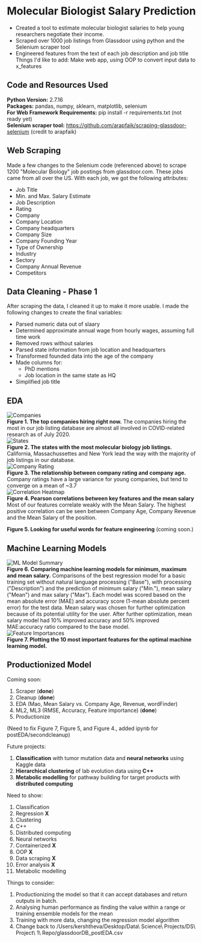 # Molecular Biologist Salary Prediction
- Created a tool to estimate molecular biologist salaries to help young researchers negotiate their income. 
- Scraped over 1000 job listings from Glassdoor using python and the Selenium scraper tool 
- Engineered features from the text of each job description and job title 
Things I'd like to add: Make web app, using OOP to convert input data to x_features

## Code and Resources Used 
**Python Version:** 2.7.16 <br>
**Packages:** pandas, numpy, sklearn, matplotlib, selenium <br>
**For Web Framework Requirements:** pip install -r requirements.txt (not ready yet) <br>
**Selenium scraper tool:** https://github.com/arapfaik/scraping-glassdoor-selenium (credit to arapfaik)

## Web Scraping
Made a few changes to the Selenium code (referenced above) to scrape 1200 "Molecular Biology" job postings from glassdoor.com. These jobs came from all over the US. With each job, we got the following attributes: 

- Job Title
- Min. and Max. Salary Estimate
- Job Description 
- Rating
- Company
- Company Location
- Company headquarters
- Company Size
- Company Founding Year
- Type of Ownership 
- Industry
- Sectory
- Company Annual Revenue
- Competitors 

## Data Cleaning - Phase 1
After scraping the data, I cleaned it up to make it more usable. I made the following changes to create the final variables: 

- Parsed numeric data out of slaary
- Determined approximate annual wage from hourly wages, assuming full time work
- Removed rows without salaries 
- Parsed state information from job location and headquarters
- Transformed founded data into the age of the company
- Made columns for:
  - PhD mentions
  - Job location in the same state as HQ
- Simplified job title

## EDA 
![Companies](https://github.com/Kersh-Theva/MolecularBioSalary_Prediction/blob/master/ExploratoryDataAnalysis/Top10-01.png)<br>
**Figure 1. The top companies hiring right now.** The companies hiring the most in our job listing database are almost all involved in COVID-related research as of July 2020. <br>
![States](https://github.com/Kersh-Theva/MolecularBioSalary_Prediction/blob/master/ExploratoryDataAnalysis/JobsvsState.png)<br>
**Figure 2. The states with the most molecular biology job listings.** California, Massachussettes and New York lead the way with the majority of job listings in our database. <br>
![Company Rating](https://github.com/Kersh-Theva/MolecularBioSalary_Prediction/blob/master/ExploratoryDataAnalysis/RatingvCompanyAge.png)<br>
**Figure 3. The relationship between company rating and company age.** Company ratings have a large variance for young companies, but tend to converge on a mean of ~3.7 <br>
![Correlation Heatmap](https://github.com/Kersh-Theva/MolecularBioSalary_Prediction/blob/master/ExploratoryDataAnalysis/CorrelationHeatmap.png)<br>
**Figure 4. Pearson correlations between key features and the mean salary** Most of our features correlate weakly with the Mean Salary. The highest positive correlation can be seen between Company Age, Company Revenue and the Mean Salary of the position. <br>

**Figure 5. Looking for useful words for feature engineering** (coming soon.)

## Machine Learning Models 
![ML Model Summary](https://github.com/Kersh-Theva/MolecularBioSalary_Prediction/blob/master/MLModels/ModelImprovements.svg)<br>
**Figure 6. Comparing machine learning models for minimum, maximum and mean salary.** Comparisons of the best regression model for a basic training set without natural language processing ("Base"), with processing ("Description") and the prediction of minimum salary ("Min."), mean salary ("Mean") and max salary ("Max"). Each model was scored based on the mean absolute error (MAE) and accuracy score (1-mean absolute percent error) for the test data. Mean salary was chosen for further optimization because of its potential utility for the user. After further optimization, mean salary model had 10% improved accuracy and 50% improved MAE:accuracy ratio compared to the base model. <br>
![Feature Importances](https://github.com/Kersh-Theva/MolecularBioSalary_Prediction/blob/master/MLModels/featureImportance.svg) <br>
**Figure 7. Plotting the 10 most important features for the optimal machine learning model.** 

## Productionized Model
Coming soon:
1. Scraper (**done**)
2. Cleanup (**done**)
3. EDA (Mao, Mean Salary vs. Company Age, Revenue, wordFinder) 
4. ML2, ML3 (RMSE, Accuracy, Feature importance) (**done**)
5. Productionize

(Need to fix Figure 7, Figure 5, and Figure 4., added ipynb for postEDA/secondcleanup)

Future projects: 
1. **Classification** with tumor mutation data and **neural networks** using Kaggle data 
2. **Hierarchical clustering** of lab evolution data using **C++**
3. **Metabolic modelling** for pathway building for target products with **distributed computing**

Need to show:
1. Classification 
2. Regression **X**
3. Clustering 
4. C++
5. Distributed computing
6. Neural networks
7. Containerized **X**
8. OOP **X**
9. Data scraping **X**
10. Error analysis **X**
11. Metabolic modelling 

Things to consider:
1. Productionizing the model so that it can accept databases and return outputs in batch. 
2. Analysing human performance as finding the value within a range or training ensemble models for the mean
3. Training with more data, changing the regression model algorithm
4. Change back to /Users/kershtheva/Desktop/Data\ Science\ Projects/DS\ Project\ 1\ Repo/glassdoorDB_postEDA.csv
